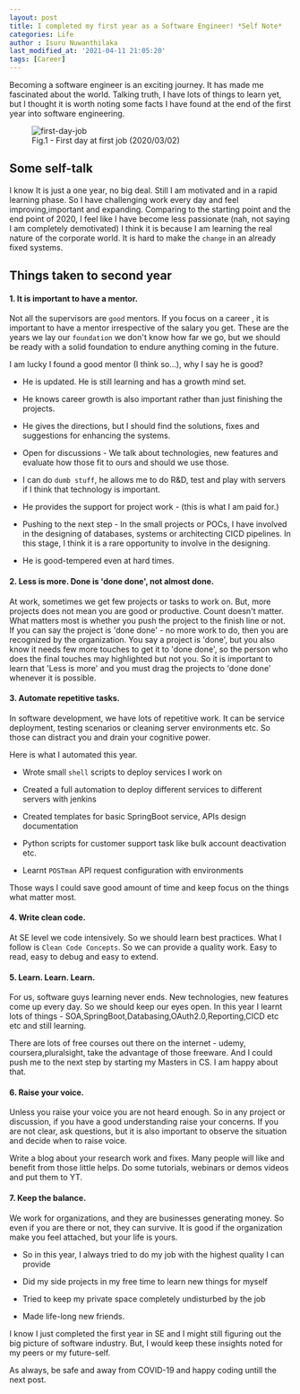```yaml
---
layout: post
title: I completed my first year as a Software Engineer! *Self Note*
categories: Life
author : Isuru Nuwanthilaka
last_modified_at: '2021-04-11 21:05:20'
tags: [Career]
---
```


Becoming a software engineer is an exciting journey. It has made me fascinated about the world. Talking truth, I have
lots of things to learn yet, but I thought it is worth noting some facts I have found at the end of the first year into
software engineering.

<figure>
  <img src="{{ site.url }}/assets/img/first-day-job.jpg" alt="first-day-job" class="fig-img"/>
  <figcaption>Fig.1 - First day at first job (2020/03/02)</figcaption>
</figure>

## Some self-talk

I know It is just a one year, no big deal. Still I am motivated and in a rapid learning phase. So I have challenging 
work every day and feel improving,important and expanding. Comparing to the starting point and the end point of 2020,
I feel like I have become less passionate (nah, not saying I am completely demotivated) I think it is because I am learning
the real nature of the corporate world. It is hard to make the `change` in an already fixed systems.

## Things taken to second year

#### 1. It is important to have a mentor.

Not all the supervisors are `good` mentors. If you focus on a career , it is important to have a mentor irrespective of the
salary you get. These are the years we lay our `foundation` we don't know how far we go, but we should be ready with a
solid foundation to endure anything coming in the future.

I am lucky I found a good mentor (I think so...), why I say he is good?

* He is updated. He is still learning and has a growth mind set.

* He knows career growth is also important rather than just finishing the projects.

* He gives the directions, but I should find the solutions, fixes and suggestions for enhancing the systems.

* Open for discussions - We talk about technologies, new features and evaluate how those fit to ours and should we use those.

* I can do `dumb stuff`, he allows me to do R&D, test and play with servers if I think that technology is important.

* He provides the support for project work -  (this is what I am paid for.)

* Pushing to the next step - In the small projects or POCs, I have involved in the designing of databases, systems or architecting
CICD pipelines. In this stage, I think it is a rare opportunity to involve in the designing.
  
* He is good-tempered even at hard times.

#### 2. Less is more. Done is 'done done', not almost done.

At work, sometimes we get few projects or tasks to work on. But, more projects does not mean you are good or productive.
Count doesn't matter. What matters most is whether you push the project to the finish line or not. If you can say the
project is 'done done' - no more work to do, then you are recognized by the organization. You say a project is 'done', but you also 
know it needs few more touches to get it to 'done done', so the person who does the final touches may highlighted but not you.
So it is important to learn that 'Less is more' and you must drag the projects to 'done done' whenever it is possible.

#### 3. Automate repetitive tasks.

In software development, we have lots of repetitive work. It can be service deployment, testing scenarios or cleaning
server environments etc. So those can distract you and drain your cognitive power.

Here is what I automated this year.

* Wrote small `shell` scripts to deploy services I work on

* Created a full automation to deploy different services to different servers with jenkins

* Created templates for basic SpringBoot service, APIs design documentation

* Python scripts for customer support task like bulk account deactivation etc.

* Learnt `POSTman` API request configuration with environments

Those ways I could save good amount of time and keep focus on the things what matter most.

#### 4. Write clean code.

At SE level we code intensively. So we should learn best practices. What I follow is `Clean Code Concepts`. So we can provide
a quality work. Easy to read, easy to debug and easy to extend.

#### 5. Learn. Learn. Learn.

For us, software guys learning never ends. New technologies, new features come up every day. So we should keep our eyes open.
In this year I learnt lots of things - SOA,SpringBoot,Databasing,OAuth2.0,Reporting,CICD etc etc and still learning.

There are lots of free courses out there on the internet - udemy, coursera,pluralsight, take the advantage of those freeware.
And I could push me to the next step by starting my Masters in CS. I am happy about that.

#### 6. Raise your voice.

Unless you raise your voice you are not heard enough. So in any project or discussion, if you have a good understanding
raise your concerns. If you are not clear, ask questions, but it is also important to observe the situation and decide 
when to raise voice.

Write a blog about your research work and fixes. Many people will like and benefit from those little helps.
Do some tutorials, webinars or demos videos and put them to YT.

#### 7. Keep the balance.

We work for organizations, and they are businesses generating money. So even if you are there or not, they can survive.
It is good if the organization make you feel attached, but your life is yours.

* So in this year, I always tried to do my job with the highest quality I can provide

* Did my side projects in my free time to learn new things for myself

* Tried to keep my private space completely undisturbed by the job

* Made life-long new friends.

I know I just completed the first year in SE and I might still figuring out the big picture of software industry.
But, I would keep these insights noted for my peers or my future-self.

As always, be safe and away from COVID-19 and happy coding untill the next post.
